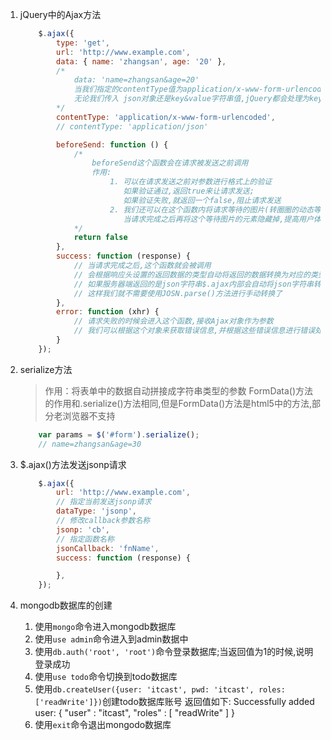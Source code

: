 1. jQuery中的Ajax方法
    ```js
        $.ajax({
            type: 'get',
            url: 'http://www.example.com',
            data: { name: 'zhangsan', age: '20' },
            /*
                data: 'name=zhangsan&age=20'
                当我们指定的contentType值为application/x-www-form-urlencoded的时候
                无论我们传入 json对象还是key&value字符串值,jQuery都会处理为key&value值
            */ 
            contentType: 'application/x-www-form-urlencoded',
            // contentType: 'application/json'

            beforeSend: function () { 
                /*
                    beforeSend这个函数会在请求被发送之前调用
                    作用:
                        1. 可以在请求发送之前对参数进行格式上的验证
                           如果验证通过,返回true来让请求发送;
                           如果验证失败,就返回一个false,阻止请求发送
                        2. 我们还可以在这个函数内将请求等待的图片(转圈圈的动态等待图片)显示出来,
                           当请求完成之后再将这个等待图片的元素隐藏掉,提高用户体验
                */
                return false
            },
            success: function (response) {
                // 当请求完成之后,这个函数就会被调用
                // 会根据响应头设置的返回数据的类型自动将返回的数据转换为对应的类型
                // 如果服务器端返回的是json字符串$.ajax内部会自动将json字符串转换为json对象
                // 这样我们就不需要使用JOSN.parse()方法进行手动转换了
            },
            error: function (xhr) {
                // 请求失败的时候会进入这个函数,接收Ajax对象作为参数
                // 我们可以根据这个对象来获取错误信息,并根据这些错误信息进行错误处理
            }
        });
    ```

2. serialize方法
    > 作用：将表单中的数据自动拼接成字符串类型的参数
    > FormData()方法的作用和.serialize()方法相同,但是FormData()方法是html5中的方法,部分老浏览器不支持
    ```js
        var params = $('#form').serialize();
        // name=zhangsan&age=30
    ```

3. $.ajax()方法发送jsonp请求
    ```js
        $.ajax({
            url: 'http://www.example.com',
            // 指定当前发送jsonp请求
            dataType: 'jsonp',
            // 修改callback参数名称
            jsonp: 'cb',
            // 指定函数名称
            jsonCallback: 'fnName',
            success: function (response) {

            }, 
        });
    ```

4. mongodb数据库的创建
    1. 使用`mongo`命令进入mongodb数据库
    2. 使用`use admin`命令进入到admin数据中
    3. 使用`db.auth('root', 'root')`命令登录数据库;当返回值为1的时候,说明登录成功
    4. 使用`use todo`命令切换到todo数据库
    5. 使用`db.createUser({user: 'itcast', pwd: 'itcast', roles: ['readWrite']})`创建todo数据库账号
       返回值如下:
            Successfully added user: { "user" : "itcast", "roles" : [ "readWrite" ] }
    6. 使用`exit`命令退出mongodo数据库
    